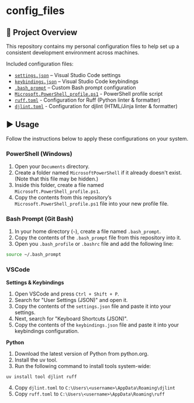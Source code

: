 # config_files

## 📝 Project Overview

This repository contains my personal configuration files to help set up a consistent development environment across machines.

Included configuration files:

- [`settings.json`](./vscode/settings.json) – Visual Studio Code settings
- [`keybindings.json`](./vscode/keybindings.json) – Visual Studio Code keybindings
- [`.bash_prompt`](./linux/.bash_prompt) – Custom Bash prompt configuration
- [`Microsoft.PowerShell_profile.ps1`](./windows/Microsoft.PowerShell_profile.ps1) - PowerShell profile script
- [`ruff.toml`](./vscode/ruff.toml) - Configuration for Ruff (Python linter & formatter)
- [`djlint.toml`](./vscode/djlint.toml) - Configuration for djlint (HTML/Jinja linter & formatter)

## ▶️ Usage

Follow the instructions below to apply these configurations on your system.

### PowerShell (Windows)

1. Open your `Documents` directory.
2. Create a folder named `MicrosoftPowerShell` if it already doesn't exist. (Note that this file may be hidden.)
3. Inside this folder, create a file named `Microsoft.PowerShell_profile.ps1`.
4. Copy the contents from this repository’s `Microsoft.PowerShell_profile.ps1` file into your new profile file.

### Bash Prompt (Git Bash)

1. In your home directory (`~`), create a file named `.bash_prompt`.
2. Copy the contents of the `.bash_prompt` file from this repository into it.
3. Open you `.bash_profile` or `.bashrc` file and add the following line:

```bash
source ~/.bash_prompt
```

### VSCode

**Settings & Keybindings**

1. Open VSCode and press `Ctrl + Shift + P`.
2. Search for "User Settings (JSON)" and open it.
3. Copy the contents of the `settings.json` file and paste it into your settings.
4. Next, search for "Keyboard Shortcuts (JSON)".
5. Copy the contents of the `keybindings.json` file and paste it into your keybindings configuration.

**Python**

1. Download the latest version of Python from python.org.
2. Install the uv tool.
3. Run the following command to install tools system-wide:

```bash
uv install tool djlint ruff
```

4. Copy `djlint.toml` to `C:\Users\<username>\AppData\Roaming\djlint`
5. Copy `ruff.toml` to `C:\Users\<username>\AppData\Roaming\ruff`

